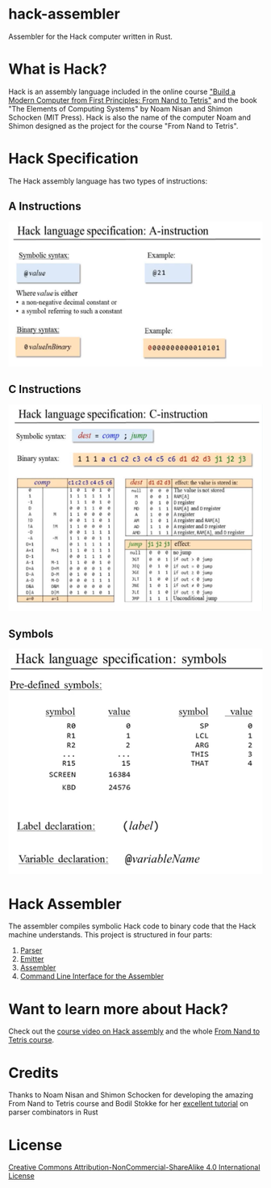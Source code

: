 # hack-assembler
Assembler for the Hack computer written in Rust.

# What is Hack?
Hack is an assembly language included in the online course ["Build a Modern Computer from First Principles: From Nand to Tetris"](https://www.coursera.org/learn/build-a-computer/home/welcome) and the book "The Elements of Computing Systems" by Noam Nisan and Shimon Schocken (MIT Press). Hack is also the name of the computer Noam and Shimon designed as the project for the course "From Nand to Tetris".

# Hack Specification
The Hack assembly language has two types of instructions:

## A Instructions

![A instructions spec](media/A-instruction-spec.PNG)

## C Instructions

![C instructions spec](media/C-instruction-spec.PNG)

## Symbols

![symbols](media/Symbols-spec.PNG)

# Hack Assembler
The assembler compiles symbolic Hack code to binary code that the Hack machine understands.
This project is structured in four parts:
1. [Parser](src/hack_parser.rs)
2. [Emitter](src/hack_emitter.rs)
3. [Assembler](src/hack_assembler.rs)
4. [Command Line Interface for the Assembler](src/main.rs)

# Want to learn more about Hack?

Check out the [course video on Hack assembly](https://www.coursera.org/learn/build-a-computer/lecture/AYPo6/unit-6-2-the-hack-assembly-language) and the whole [From Nand to Tetris course](https://www.coursera.org/learn/build-a-computer/home/welcome).

# Credits
Thanks to Noam Nisan and Shimon Schocken for developing the amazing From Nand to Tetris course and Bodil Stokke for her [excellent tutorial](https://bodil.lol/parser-combinators/) on parser combinators in Rust

# License
[Creative Commons Attribution-NonCommercial-ShareAlike 4.0 International License](https://creativecommons.org/licenses/by-nc-sa/4.0/)